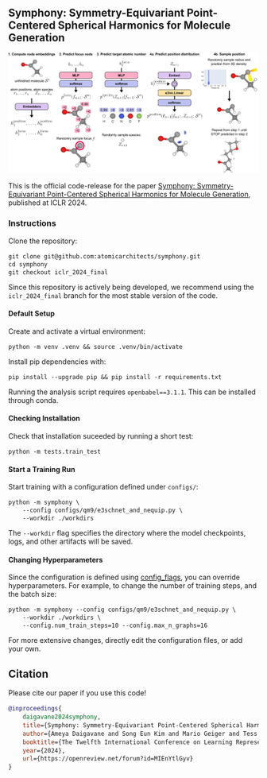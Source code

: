 ## Symphony: Symmetry-Equivariant Point-Centered Spherical Harmonics for Molecule Generation

![A high-level overview of Symphony.](cover.png)

This is the official code-release for the paper [Symphony: Symmetry-Equivariant Point-Centered Spherical Harmonics for Molecule Generation](https://openreview.net/forum?id=MIEnYtlGyv), published at ICLR 2024.

### Instructions

Clone the repository:

```shell
git clone git@github.com:atomicarchitects/symphony.git
cd symphony
git checkout iclr_2024_final
```

Since this repository is actively being developed, we recommend using the `iclr_2024_final` branch for the most stable version of the code.

#### Default Setup
Create and activate a virtual environment:

```shell
python -m venv .venv && source .venv/bin/activate
```

Install pip dependencies with:

```shell
pip install --upgrade pip && pip install -r requirements.txt
```

Running the analysis script requires `openbabel==3.1.1`. This can be installed through conda.


#### Checking Installation
Check that installation suceeded by running a short test:

```shell
python -m tests.train_test
```

#### Start a Training Run 
Start training with a configuration defined
under `configs/`:

```shell
python -m symphony \
    --config configs/qm9/e3schnet_and_nequip.py \
    --workdir ./workdirs
```

The `--workdir` flag specifies the directory where the
model checkpoints, logs, and other artifacts will be saved.

#### Changing Hyperparameters

Since the configuration is defined using
[config_flags](https://github.com/google/ml_collections/tree/master#config-flags),
you can override hyperparameters.
For example, to change the number of training
steps, and the batch size:

```shell
python -m symphony --config configs/qm9/e3schnet_and_nequip.py \
    --workdir ./workdirs \
    --config.num_train_steps=10 --config.max_n_graphs=16
```

For more extensive changes, directly edit the configuration files,
or add your own.


## Citation

Please cite our paper if you use this code!

```bibtex
@inproceedings{
    daigavane2024symphony,
    title={Symphony: Symmetry-Equivariant Point-Centered Spherical Harmonics for Molecule Generation},
    author={Ameya Daigavane and Song Eun Kim and Mario Geiger and Tess Smidt},
    booktitle={The Twelfth International Conference on Learning Representations},
    year={2024},
    url={https://openreview.net/forum?id=MIEnYtlGyv}
}
```
